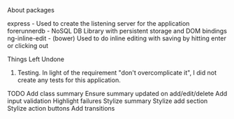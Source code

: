 About packages

express - Used to create the listening server for the application
forerunnerdb - NoSQL DB Library with persistent storage and DOM bindings
ng-inline-edit - (bower) Used to do inline editing with saving by hitting enter or clicking out

Things Left Undone
1. Testing. In light of the requirement "don't overcomplicate it", I did not create any tests for this application. 

TODO
Add class summary
Ensure summary updated on add/edit/delete
Add input validation
Highlight failures
Stylize summary
Stylize add section
Stylize action buttons
Add transitions